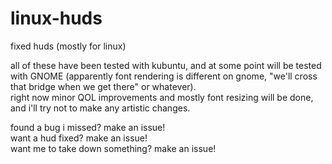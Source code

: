 # linux-huds
 fixed huds (mostly for linux)

all of these have been tested with kubuntu, and at some point will be tested with GNOME (apparently font rendering is different on gnome, "we'll cross that bridge when we get there" or whatever). </br> right now minor QOL improvements and mostly font resizing will be done, and i'll try not to make any artistic changes.

found a bug i missed? make an issue!</br>
want a hud fixed? make an issue!</br>
want me to take down something? make an issue!
